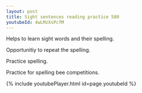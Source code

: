 ```yaml
---
layout: post
title: Sight sentences reading practice 580
youtubeId: 4wLMzXsPcfM
---
```

 
 
Helps to learn sight words and their spelling.

Opportunitiy to repeat the spelling. 

Practice spelling. 
 
Practice for spelling bee competitions. 
 
{% include youtubePlayer.html id=page.youtubeId %}
 
 
